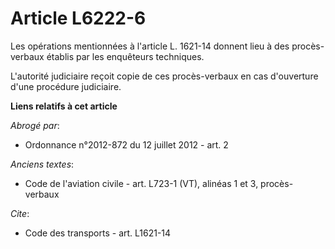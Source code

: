 # Article L6222-6

Les opérations mentionnées à l'article L. 1621-14 donnent lieu à des procès-verbaux établis par les enquêteurs techniques.

L'autorité judiciaire reçoit copie de ces procès-verbaux en cas d'ouverture d'une procédure judiciaire.

**Liens relatifs à cet article**

_Abrogé par_:

  - Ordonnance n°2012-872 du 12 juillet 2012 - art. 2

_Anciens textes_:

  - Code de l'aviation civile - art. L723-1 (VT), alinéas 1 et 3, procès-verbaux

_Cite_:

  - Code des transports - art. L1621-14

